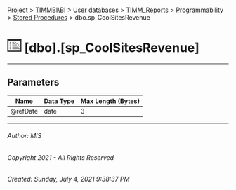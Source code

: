 #### 

[Project](../../../../../index.md) > [TIMMBI\\BI](../../../../index.md) > [User databases](../../../index.md) > [TIMM_Reports](../../index.md) > [Programmability](../index.md) > [Stored Procedures](Stored_Procedures.md) > dbo.sp_CoolSitesRevenue

# ![Stored Procedures](../../../../../Images/StoredProcedure32.png) [dbo].[sp_CoolSitesRevenue]

---

## <a name="#parameters"></a>Parameters

| Name | Data Type | Max Length (Bytes) |
|---|---|---|
| @refDate | date | 3 |


---

###### Author:  MIS

###### Copyright 2021 - All Rights Reserved

###### Created: Sunday, July 4, 2021 9:38:37 PM

